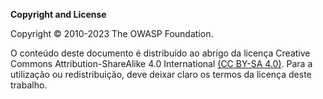 **Copyright and License**

Copyright © 2010-2023 The OWASP Foundation.

O conteúdo deste documento é distribuído ao abrigo da licença
Creative Commons Attribution-ShareAlike 4.0 International [(CC BY-SA 4.0)][CC-BY-SA-4.0].
Para a utilização ou redistribuição, deve deixar claro os termos da licença deste trabalho.

[CC-BY-SA-4.0]: https://creativecommons.org/licenses/by-sa/4.0/deed.pt
